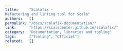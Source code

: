 ```yaml
---
title:     "Scalafix - 
Refactoring and linting tool for Scala"
authors:   []
permalink: "/docs/scalafix-documentation/"
link:      "https://scalacenter.github.io/scalafix/"
category:  "Documentation, libraries and tooling"
tags:      ["Tooling", "Official"]
related:   []
---
```

